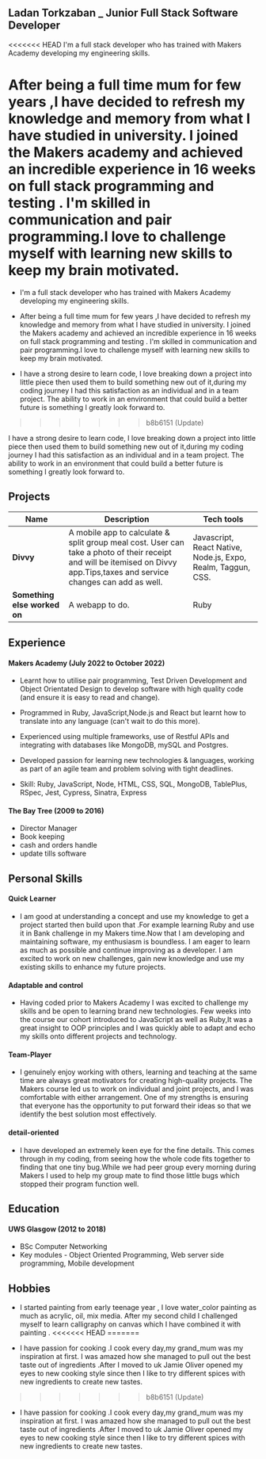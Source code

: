 ## Ladan Torkzaban _ Junior Full Stack Software Developer

<<<<<<< HEAD
I'm a full stack developer who has trained with Makers Academy developing my engineering skills.

After being a full time mum for few years ,I have decided to refresh my knowledge and memory from what I have studied in university. I joined the Makers academy and achieved an incredible experience in 16 weeks on full stack programming  and testing . I'm skilled in communication and pair programming.I love to challenge myself with learning new skills to keep my brain motivated.
=======
- I'm a full stack developer who has trained with Makers Academy developing my engineering skills.
- After being a full time mum for few years ,I have decided to refresh my knowledge and memory from what I have studied in university. I joined the Makers academy and achieved an incredible experience in 16 weeks on full stack programming  and testing . I'm skilled in communication and pair programming.I love to challenge myself with learning new skills to keep my brain motivated.

- I have a strong desire to learn code, I love breaking down a project into little piece then used them to build something new out of it,during my coding journey I had this satisfaction as an individual and in a team project. The ability to work in an environment that could build a better future is something I greatly look forward to.
>>>>>>> b8b6151 (Update)

I have a strong desire to learn code, I love breaking down a project into little piece then used them to build something new out of it,during my coding journey I had this satisfaction as an individual and in a team project. The ability to work in an environment that could build a better future is something I greatly look forward to.

## Projects

|         Name              |                     Description                    |               Tech tools            |
| --------------------------| -------------------------------------------------- | ----------------------------------- |
|         **Divvy**         | A mobile app to calculate & split group meal cost. User can take a photo of their receipt and will be itemised on Divvy app.Tips,taxes and service changes can add as well.| Javascript, React Native, Node.js,  Expo, Realm, Taggun, CSS.   |  
| **Something else worked on** | A webapp to do. | Ruby              |

## Experience

#### Makers Academy (July 2022 to October 2022)
- Learnt how to utilise pair programming, Test Driven Development and Object Orientated Design to develop software with high quality code (and ensure it is easy to read and change).

- Programmed in Ruby, JavaScript,Node.js and React but learnt how to translate into any language (can't wait to do this more).

- Experienced using multiple frameworks, use of Restful APIs and integrating with databases like MongoDB, mySQL and Postgres.

- Developed passion for learning new technologies & languages, working as part of an agile team and problem solving with tight deadlines.

- Skill: Ruby, JavaScript, Node, HTML, CSS, SQL, MongoDB, TablePlus, RSpec, Jest, Cypress, Sinatra, Express

#### The Bay Tree  (2009 to 2016) 
- Director Manager 
- Book keeping
- cash and orders handle
- update tills software


## Personal Skills

#### Quick Learner
- I am good at understanding a concept and use my knowledge to get a project started then build upon that .For example learning Ruby and use it in Bank challenge in my Makers time.Now that I am developing and maintaining software, my enthusiasm is boundless. I am eager to learn as much as possible   and continue improving as a developer. I am excited to work on new challenges, gain new knowledge and use my existing skills to enhance my future projects. 

#### Adaptable and control
- Having coded prior to Makers Academy I was excited to challenge my skills and be open to learning brand new technologies. Few weeks into the course our cohort introduced to JavaScript as well as Ruby,It was a great insight to OOP principles and I was quickly able to adapt and echo my skills onto different projects and technology.

#### Team-Player
- I genuinely enjoy working with others, learning and teaching at the same time  are always great motivators for creating high-quality  projects. The Makers course led us to work on individual and joint projects, and I was comfortable with either arrangement. One of my strengths is ensuring that everyone has the opportunity to put forward their ideas so that we identify the best solution most effectively.

#### detail-oriented
- I have developed an extremely keen eye for the fine details. This comes through in my coding, from seeing how the whole code fits together to finding that one tiny bug.While we had peer group every morning during Makers I used to help my group mate to find those little bugs which stopped their program function well.

## Education

#### UWS Glasgow (2012 to 2018)
- BSc Computer Networking
- Key modules - Object Oriented Programming, Web server side programming, Mobile development

## Hobbies 

- I started painting from early teenage year , I love water_color painting as much as acrylic, oil, mix media. After my second child I challenged myself to learn calligraphy on canvas which I have combined it with painting .
<<<<<<< HEAD
=======

- I have passion for cooking .I cook every day,my grand_mum was my inspiration at first. I was amazed how she managed to pull out the best taste out of ingredients .After I moved to uk Jamie Oliver opened my eyes to new cooking style since then I like to try different spices with new ingredients to create new tastes.
>>>>>>> b8b6151 (Update)

- I have passion for cooking .I cook every day,my grand_mum was my inspiration at first. I was amazed how she managed to pull out the best taste out of ingredients .After I moved to uk Jamie Oliver opened my eyes to new cooking style since then I like to try different spices with new ingredients to create new tastes.
